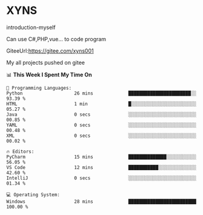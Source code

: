 # XYNS
introduction-myself

Can use C#,PHP,vue... to code program

GiteeUrl:https://gitee.com/xyns001

My all projects pushed on gitee

<!--START_SECTION:waka-->
📊 **This Week I Spent My Time On** 

```text
💬 Programming Languages: 
Python                   26 mins             ███████████████████████░░   93.39 % 
HTML                     1 min               █░░░░░░░░░░░░░░░░░░░░░░░░   05.27 % 
Java                     0 secs              ░░░░░░░░░░░░░░░░░░░░░░░░░   00.85 % 
YAML                     0 secs              ░░░░░░░░░░░░░░░░░░░░░░░░░   00.48 % 
XML                      0 secs              ░░░░░░░░░░░░░░░░░░░░░░░░░   00.02 % 

🔥 Editors: 
PyCharm                  15 mins             ██████████████░░░░░░░░░░░   56.05 % 
VS Code                  12 mins             ███████████░░░░░░░░░░░░░░   42.60 % 
IntelliJ                 0 secs              ░░░░░░░░░░░░░░░░░░░░░░░░░   01.34 % 

💻 Operating System: 
Windows                  28 mins             █████████████████████████   100.00 % 
```


<!--END_SECTION:waka-->
